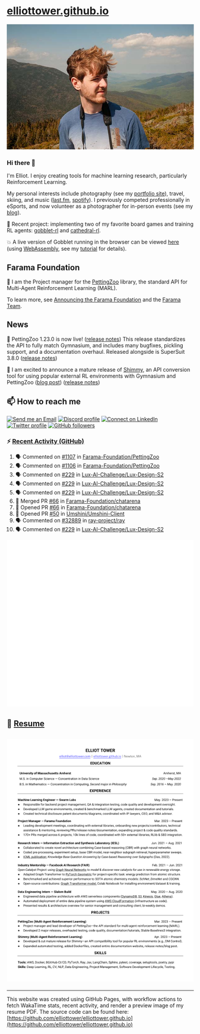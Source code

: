 # [elliottower.github.io](https://github.com/elliottower/elliottower.github.io)

[![A wild Elliot on Mt Washington](https://raw.githubusercontent.com/elliottower/elliottower.github.io/main/src/jpg/DSCF7539-600px.jpg?raw=true)](https://raw.githubusercontent.com/elliottower/elliottower.github.io/main/src/jpg/DSCF7539.jpg?raw=true)

### Hi there 👋

I'm Elliot. I enjoy creating tools for machine learning research, particularly Reinforcement Learning.

My personal interests include photography (see my [portfolio site](https://www.elliottower.com/)), travel, skiing, and music ([last.fm](https://www.last.fm/user/ajsdlfkwer), [spotify](https://open.spotify.com/user/12132818380)). I previously competed professionally in eSports, and now volunteer as a photographer for in-person events (see my [blog](https://www.elliottower.com/stories/?category=events)).

🤖 Recent project: implementing two of my favorite board games and training RL agents: [gobblet-rl](https://github.com/elliottower/gobblet-rl) and [cathedral-rl](https://github.com/elliottower/cathedral-rl). 

💥 A live version of Gobblet running in the browser can be viewed [here](https://elliottower.github.io/gobblet-rl/) (using [WebAssembly](https://webassembly.org/), see my [tutorial](https://github.com/elliottower/gobblet-rl/blob/main/tutorials/WebAssembly/web_assembly.md) for details).

## Farama Foundation

🚀 I am the Project manager for the [PettingZoo](https://github.com/Farama-Foundation/PettingZoo) library, the standard API for Multi-Agent Reinforcement Learning (MARL). 

To learn more, see [Announcing the Farama Foundation](https://farama.org/Announcing-The-Farama-Foundation) and the [Farama Team](https://farama.org/team).

## News

🎉 PettingZoo 1.23.0 is now live! ([release notes](https://github.com/Farama-Foundation/PettingZoo/releases/tag/1.23.0)) This release standardizes the API to fully match Gymnasium, and includes many bugfixes, pickling support, and a documentation overhaul. Released alongside is SuperSuit 3.8.0 ([release notes](https://github.com/Farama-Foundation/SuperSuit/releases/tag/3.8.0)) 

<!-- ![GitHub Release Date](https://img.shields.io/github/release-date/Farama-Foundation/PettingZoo) -->

🎉 I am excited to announce a mature release of [Shimmy](https://github.com/Farama-Foundation/Shimmy), an API conversion tool for using popular external RL environments with Gymnasium and PettingZoo ([blog post](https://farama.org/Announcing-Shimmy)) ([release notes](https://github.com/Farama-Foundation/Shimmy/releases/tag/v1.0.0)) 

## 📫 How to reach me

 [![Send me an Email](https://img.shields.io/badge/email-elliot%40elliottower.com-blue)](mailto:elliot@elliottower.com)
 [![Discord profile](https://img.shields.io/badge/Discord-7289DA?style=flat&logo=discord&logoColor=white)](https://discord.com/users/83091537923145728)
 [![Connect on LinkedIn](https://img.shields.io/badge/--linkedin?label=LinkedIn&logo=LinkedIn&style=social)](https://www.linkedin.com/in/elliot-tower)
 [![Twitter profile](https://img.shields.io/twitter/follow/elliottower?style=social)](https://twitter.com/ElliotTower/)
 [![GitHub followers](https://img.shields.io/github/followers/elliottower?style=social)](https://github.com/elliottower/)

### ⚡ [Recent Activity (GitHub)](https://github.com/elliottower)

<!--START_SECTION:activity-->
1. 🗣 Commented on [#1107](https://github.com/Farama-Foundation/PettingZoo/pull/1107#issuecomment-1733843495) in [Farama-Foundation/PettingZoo](https://github.com/Farama-Foundation/PettingZoo)
2. 🗣 Commented on [#1106](https://github.com/Farama-Foundation/PettingZoo/issues/1106#issuecomment-1733835219) in [Farama-Foundation/PettingZoo](https://github.com/Farama-Foundation/PettingZoo)
3. 🗣 Commented on [#229](https://github.com/Lux-AI-Challenge/Lux-Design-S2/issues/229#issuecomment-1732335247) in [Lux-AI-Challenge/Lux-Design-S2](https://github.com/Lux-AI-Challenge/Lux-Design-S2)
4. 🗣 Commented on [#229](https://github.com/Lux-AI-Challenge/Lux-Design-S2/issues/229#issuecomment-1731327099) in [Lux-AI-Challenge/Lux-Design-S2](https://github.com/Lux-AI-Challenge/Lux-Design-S2)
5. 🗣 Commented on [#229](https://github.com/Lux-AI-Challenge/Lux-Design-S2/issues/229#issuecomment-1731314941) in [Lux-AI-Challenge/Lux-Design-S2](https://github.com/Lux-AI-Challenge/Lux-Design-S2)
6. 🎉 Merged PR [#66](https://github.com/Farama-Foundation/chatarena/pull/66) in [Farama-Foundation/chatarena](https://github.com/Farama-Foundation/chatarena)
7. 💪 Opened PR [#66](https://github.com/Farama-Foundation/chatarena/pull/66) in [Farama-Foundation/chatarena](https://github.com/Farama-Foundation/chatarena)
8. 💪 Opened PR [#50](https://github.com/Umshini/Umshini-Client/pull/50) in [Umshini/Umshini-Client](https://github.com/Umshini/Umshini-Client)
9. 🗣 Commented on [#32889](https://github.com/ray-project/ray/issues/32889#issuecomment-1729975267) in [ray-project/ray](https://github.com/ray-project/ray)
10. 🗣 Commented on [#229](https://github.com/Lux-AI-Challenge/Lux-Design-S2/issues/229#issuecomment-1727816007) in [Lux-AI-Challenge/Lux-Design-S2](https://github.com/Lux-AI-Challenge/Lux-Design-S2)
<!--END_SECTION:activity-->


<picture>
  <a href="https://metrics.lecoq.io/insights?user=elliottower">
   <img src="/github-metrics.svg" alt="Metrics">
  </a>
</picture>

## 📄 [Resume](https://elliottower.github.io/src/pdf/resume.pdf)

<!-- PDF-TO-MARKDOWN:START -->
![Page 1](src/png/page1.png "Page 1")
---
<!-- PDF-TO-MARKDOWN:END -->

----

This website was created using GitHub Pages, with workflow actions to fetch WakaTime stats, recent activity, and render a preview image of my resume PDF. The source code can be found here: [https://github.com/elliottower/elliottower.github.io](https://github.com/elliottower/elliottower.github.io)

